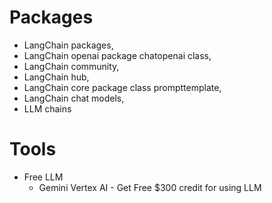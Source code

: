 # Packages
- LangChain packages,
- LangChain openai package chatopenai class,
- LangChain community,
- LangChain hub,
- LangChain core package class prompttemplate,
- LangChain chat models,
- LLM chains

# Tools 
- Free LLM
  - Gemini Vertex AI - Get Free $300 credit for using LLM
  

